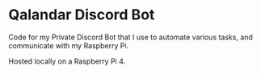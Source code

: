 # Qalandar Discord Bot

Code for my Private Discord Bot that I use to automate various tasks, and communicate with my Raspberry Pi.

Hosted locally on a Raspberry Pi 4.